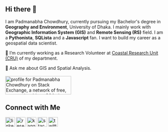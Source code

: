 ## Hi there 👋

<!--
**GOItPadma/GOItPadma** is a ✨ _special_ ✨ repository because its `README.md` (this file) appears on your GitHub profile.

Here are some ideas to get you started:

- 🔭 I’m currently working on ...
- 🌱 I’m currently learning ...
- 👯 I’m looking to collaborate on ...
- 🤔 I’m looking for help with ...
- 💬 Ask me about ...
- 📫 How to reach me: ...
- 😄 Pronouns: ...
- ⚡ Fun fact: ...
-->
I am Padmanabha Chowdhury, currently pursuing my Bachelor's degree in <b>Geography and Environment</b>, University of Dhaka. I mainly work with <b>Geographic Information System (GIS)</b> and <b>Remote Sensing (RS)</b> field.
I am a <b>Pythonista</b>, <b>SQLista</b> and a <b>Javascript</b> fan. I want to build my
career as a geospatial data scientist. 
<!--My interest lies in the following environmental issues:
<ul>
<li>Coastal Geomorphology</li>
<li>Coastal and Marine Environment</li>
<li>Coastal Processes</li> 
</ul>-->
🔭 I’m currently working as a Research Volunteer at <a href="https://crubd.org/">Coastal Research Unit (CRU)</a> of my department.<br>
<!-- 👯 I’m looking to collaborate on appllying machine learning techniques related to coastal geomorphology<br> !-->
💬 Ask me about GIS and Spatial Analysis.<br>
<br>
<a href="https://stackexchange.com/users/21134018"><img src="https://stackexchange.com/users/flair/21134018.png?theme=dark" width="208" height="58" alt="profile for Padmanabha Chowdhury on Stack Exchange, a network of free, community-driven Q&amp;A sites" title="profile for Padmanabha Chowdhury on Stack Exchange, a network of free, community-driven Q&amp;A sites"></a>
<br>
## Connect with Me<br>
[<img src='https://cdn.jsdelivr.net/npm/simple-icons@3.0.1/icons/linkedin.svg' alt='linkedin' height='30'>](https://www.linkedin.com/in/padmanabha-chowdhury-652a17a8/) [<img src='https://cdn.jsdelivr.net/npm/simple-icons@3.0.1/icons/researchgate.svg' alt='researchgate' height='30'>](https://www.researchgate.net/profile/Padmanabha-Chowdhury) [<img src='https://cdn.jsdelivr.net/npm/simple-icons@3.0.1/icons/kaggle.svg' alt='kaggle' height='30'>](https://www.kaggle.com/pnchowdhury) [<img src='https://cdn.jsdelivr.net/npm/simple-icons@3.0.1/icons/stackexchange.svg' alt='stackexchange' height='30'>](https://gis.stackexchange.com/users/181131/padmanabha-chowdhury)  [<img src='https://cdn.jsdelivr.net/npm/simple-icons@3.0.1/icons/twitter.svg' alt='twitter' height='30'>](https://twitter.com/PadmanabhaChy)
